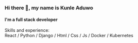 ### Hi there 👋, my name is Kunle Aduwo
#### I'm a full stack developer

Skills and experience: <br>
React / Python / Django / Html / Css / Js / Docker / Kubernetes



 

 

